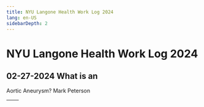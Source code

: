 ```yaml
---
title: NYU Langone Health Work Log 2024
lang: en-US
sidebarDepth: 2
---
```


# NYU Langone Health Work Log 2024



## 02-27-2024 What is an
Aortic Aneurysm? Mark Peterson

| <div style="padding:177.78% 0 0 0;position:relative;"><iframe src="https://player.vimeo.com/video/917196537?h=05da0a170e&amp;badge=0&amp;autopause=0&amp;player_id=0&amp;app_id=58479" frameborder="0" allow="autoplay; fullscreen; picture-in-picture" style="position:absolute;top:0;left:0;width:100%;height:100%;" title="02-27-2024 What is an Aortic Aneurysm? Mark Peterson_9x16"></iframe></div><script src="https://player.vimeo.com/api/player.js"></script> | <div style="padding:100% 0 0 0;position:relative;"><iframe src="https://player.vimeo.com/video/917196313?h=db22dc8a04&amp;badge=0&amp;autopause=0&amp;player_id=0&amp;app_id=58479" frameborder="0" allow="autoplay; fullscreen; picture-in-picture" style="position:absolute;top:0;left:0;width:100%;height:100%;" title="02-27-2024 What is an Aortic Aneurysm? Mark Peterson_1x1"></iframe></div><script src="https://player.vimeo.com/api/player.js"></script> |
| ------------------------------------------------------------ | ------------------------------------------------------------ |

